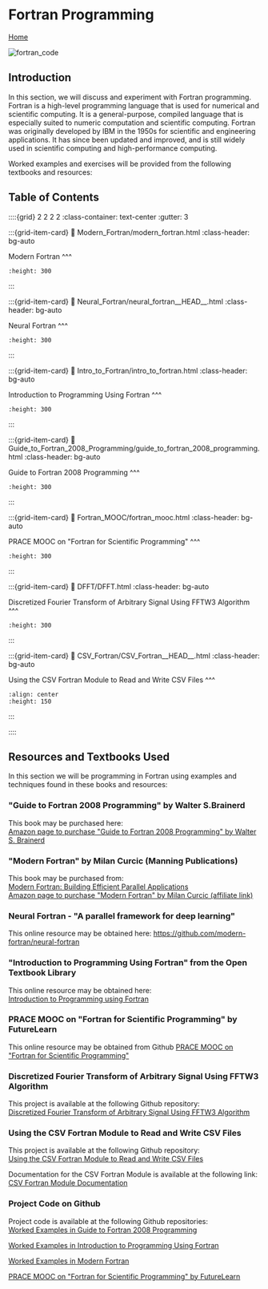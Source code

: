 # Fortran Programming

[Home](https://www.mkdynamics.net)

![fortran_code](images/fortran_code.jpeg)

## Introduction
In this section, we will discuss and experiment with Fortran programming. Fortran is a high-level programming language that is used for numerical and scientific computing. It is a general-purpose, compiled language that is especially suited to numeric computation and scientific computing. Fortran was originally developed by IBM in the 1950s for scientific and engineering applications. It has since been updated and improved, and is still widely used in scientific computing and high-performance computing.

Worked examples and exercises will be provided from the following textbooks and resources: <br>

## Table of Contents

::::{grid} 2 2 2 2
:class-container: text-center
:gutter: 3

:::{grid-item-card}
:link: Modern_Fortran/modern_fortran.html
:class-header: bg-auto

Modern Fortran
^^^
```{image} images/modern_fortran.jpg
:height: 300
```
:::

:::{grid-item-card}
:link: Neural_Fortran/neural_fortran__HEAD__.html
:class-header: bg-auto

Neural Fortran
^^^
```{image} images/neural_network.jpg
:height: 300
```
:::

:::{grid-item-card}
:link: Intro_to_Fortran/intro_to_fortran.html
:class-header: bg-auto

Introduction to Programming Using Fortran
^^^
```{image} images/intro_fortran.jpg
:height: 300
```
:::

:::{grid-item-card}
:link: Guide_to_Fortran_2008_Programming/guide_to_fortran_2008_programming.html
:class-header: bg-auto

Guide to Fortran 2008 Programming
^^^
```{image} images/guide_fortran.jpg
:height: 300
```
:::

:::{grid-item-card}
:link: Fortran_MOOC/fortran_mooc.html
:class-header: bg-auto

PRACE MOOC on "Fortran for Scientific Programming"
^^^
```{image} images/prace_mooc.jpg
:height: 300
```
:::

:::{grid-item-card}
:link: DFFT/DFFT.html
:class-header: bg-auto

Discretized Fourier Transform of Arbitrary Signal Using FFTW3 Algorithm
^^^
```{image} images/DFFT_mag_sine_wave2_10Hz.jpeg
:height: 300
```
:::

:::{grid-item-card}
:link: CSV_Fortran/CSV_Fortran__HEAD__.html
:class-header: bg-auto

Using the CSV Fortran Module to Read and Write CSV Files
^^^
```{image} images/csv_fortran.png
:align: center
:height: 150
```
:::

::::

## Resources and Textbooks Used

In this section we will be programming in Fortran using examples and techniques found in these books and resources:  <br>

### "Guide to Fortran 2008 Programming" by Walter S.Brainerd
This book may be purchased here: <br>
[Amazon page to purchase "Guide to Fortran 2008 Programming" by Walter S. Brainerd](https://amzn.to/3BOhTOd)

### "Modern Fortran" by Milan Curcic (Manning Publications)
This book may be purchased from: <br>
[Modern Fortran: Building Efficient Parallel Applications](https://www.manning.com/books/modern-fortran) <br>
[Amazon page to purchase "Modern Fortran" by Milan Curcic (affiliate link)](https://amzn.to/3PgzWzy)

### Neural Fortran - "A parallel framework for deep learning"
This online resource may be obtained here: https://github.com/modern-fortran/neural-fortran


### "Introduction to Programming Using Fortran" from the Open Textbook Library
This online resource may be obtained here: <br>
[Introduction to Programming using Fortran](https://open.umn.edu/opentextbooks/textbooks/introduction-to-programming-using-fortran-95-2003-2008)

### PRACE MOOC on "Fortran for Scientific Programming" by FutureLearn
This online resource may be obtained from Github  [PRACE MOOC on "Fortran for Scientific Programming"](https://www.futurelearn.com/courses/fortran-for-scientific-computing)

### Discretized Fourier Transform of Arbitrary Signal Using FFTW3 Algorithm
This project is available at the following Github repository: <br>
[Discretized Fourier Transform of Arbitrary Signal Using FFTW3 Algorithm](https://github.com/markkhusid/MKDynamics_website/tree/master/html/current_projects/code_FFTW3)

### Using the CSV Fortran Module to Read and Write CSV Files
This project is available at the following Github repository: <br>
[Using the CSV Fortran Module to Read and Write CSV Files](https://github.com/jacobwilliams/csv-fortran)

Documentation for the CSV Fortran Module is available at the following link: <br>
[CSV Fortran Module Documentation](https://jacobwilliams.github.io/csv-fortran/)

### Project Code on Github

Project code is available at the following Github repositories:<br>
[Worked Examples in Guide to Fortran 2008 Programming](https://github.com/markkhusid/Guide-to-Fortran-2008-Programming)
                            
[Worked Examples in Introduction to Programming Using Fortran](https://github.com/markkhusid/Introduction-to-Programming-using-Fortran)

[Worked Examples in Modern Fortran](https://github.com/markkhusid/Modern_Fortran)

[PRACE MOOC on "Fortran for Scientific Programming" by FutureLearn](https://github.com/gjbex/Fortran-MOOC)